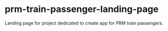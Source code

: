 # prm-train-passenger-landing-page
Landing page for project dedicated to create app for PRM train passengers.
